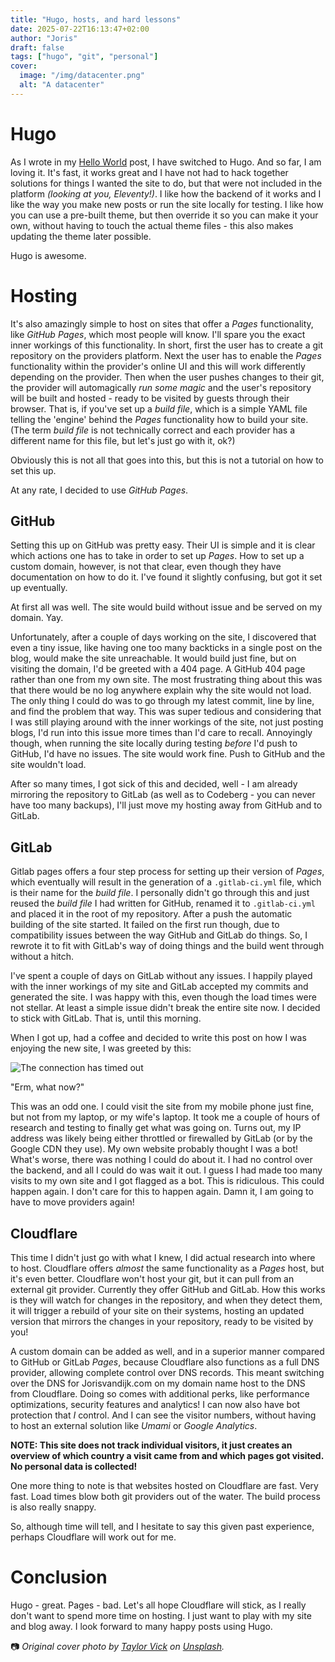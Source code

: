 ```yaml
---
title: "Hugo, hosts, and hard lessons"
date: 2025-07-22T16:13:47+02:00
author: "Joris"
draft: false
tags: ["hugo", "git", "personal"]
cover:
  image: "/img/datacenter.png"
  alt: "A datacenter"
---
```


# Hugo
As I wrote in my [Hello World](/hello-world) post, I have switched to Hugo. And so far, I am loving it. It's fast, it works great and I have not had to hack together solutions for things I wanted the site to do, but that were not included in the platform _(looking at you, Eleventy!)_. I like how the backend of it works and I like the way you make new posts or run the site locally for testing. I like how you can use a pre-built theme, but then override it so you can make it your own, without having to touch the actual theme files - this also makes updating the theme later possible.

Hugo is awesome.

# Hosting
It's also amazingly simple to host on sites that offer a _Pages_ functionality, like _GitHub Pages_, which most people will know. I'll spare you the exact inner workings of this functionality. In short, first the user has to create a git repository on the providers platform. Next the user has to enable the _Pages_ functionality within the provider's online UI and this will work differently depending on the provider. Then when the user pushes changes to their git, the provider will automagically _run some magic_ and the user's repository will be built and hosted - ready to be visited by guests through their browser. That is, if you've set up a _build file_, which is a simple YAML file telling the 'engine' behind the _Pages_ functionality how to build your site. (The term _build file_ is not technically correct and each provider has a different name for this file, but let's just go with it, ok?)

Obviously this is not all that goes into this, but this is not a tutorial on how to set this up. 

At any rate, I decided to use _GitHub Pages_.

## GitHub
Setting this up on GitHub was pretty easy. Their UI is simple and it is clear which actions one has to take in order to set up _Pages_. How to set up a custom domain, however, is not that clear, even though they have documentation on how to do it. I've found it slightly confusing, but got it set up eventually.

At first all was well. The site would build without issue and be served on my domain. Yay. 

Unfortunately, after a couple of days working on the site, I discovered that even a tiny issue, like having one too many backticks in a single post on the blog, would make the site unreachable. It would build just fine, but on visiting the domain, I'd be greeted with a 404 page. A GitHub 404 page rather than one from my own site. The most frustrating thing about this was that there would be no log anywhere explain why the site would not load. The only thing I could do was to go through my latest commit, line by line, and find the problem that way. This was super tedious and considering that I was still playing around with the inner workings of the site, not just posting blogs, I'd run into this issue more times than I'd care to recall. Annoyingly though, when running the site locally during testing _before_ I'd push to GitHub, I'd have no issues. The site would work fine. Push to GitHub and the site wouldn't load.

After so many times, I got sick of this and decided, well - I am already mirroring the repository to GitLab (as well as to Codeberg - you can never have too many backups), I'll just move my hosting away from GitHub and to GitLab.

## GitLab
Gitlab pages offers a four step process for setting up their version of _Pages_, which eventually will result in the generation of a `.gitlab-ci.yml` file, which is their name for the _build file_. I personally didn't go through this and just reused the _build file_ I had written for GitHub, renamed it to `.gitlab-ci.yml` and placed it in the root of my repository. After a push the automatic building of the site started. It failed on the first run though, due to compatibility issues between the way GitHub and GitLab do things. So, I rewrote it to fit with GitLab's way of doing things and the build went through without a hitch.

I've spent a couple of days on GitLab without any issues. I happily played with the inner workings of my site and GitLab accepted my commits and generated the site. I was happy with this, even though the load times were not stellar. At least a simple issue didn't break the entire site now. I decided to stick with GitLab. That is, until this morning.

When I got up, had a coffee and decided to write this post on how I was enjoying the new site, I was greeted by this:

![The connection has timed out](/img/time-out.png)

"Erm, what now?"

This was an odd one. I could visit the site from my mobile phone just fine, but not from my laptop, or my wife's laptop. It took me a couple of hours of research and testing to finally get what was going on. Turns out, my IP address was likely being either throttled or firewalled by GitLab (or by the Google CDN they use). My own website probably thought I was a bot! What's worse, there was nothing I could do about it. I had no control over the backend, and all I could do was wait it out. I guess I had made too many visits to my own site and I got flagged as a bot. This is ridiculous. This could happen again. I don't care for this to happen again. Damn it, I am going to have to move providers again!

## Cloudflare
This time I didn't just go with what I knew, I did actual research into where to host. Cloudflare offers _almost_ the same functionality as a _Pages_ host, but it's even better. Cloudflare won't host your git, but it can pull from an external git provider. Currently they offer GitHub and GitLab. How this works is they will watch for changes in the repository, and when they detect them, it will trigger a rebuild of your site on their systems, hosting an updated version that mirrors the changes in your repository, ready to be visited by you! 

A custom domain can be added as well, and in a superior manner compared to GitHub or GitLab _Pages_, because Cloudflare also functions as a full DNS provider, allowing complete control over DNS records. This meant switching over the DNS for Jorisvandijk.com on my domain name host to the DNS from Cloudflare. Doing so comes with additional perks, like performance optimizations, security features and analytics! I can now also have bot protection that _I_ control. And I can see the visitor numbers, without having to host an external solution like _Umami_ or _Google Analytics_.

**NOTE: This site does not track individual visitors, it just creates an overview of which country a visit came from and which pages got visited. No personal data is collected!**

One more thing to note is that websites hosted on Cloudflare are fast. Very fast. Load times blow both git providers out of the water. The build process is also really snappy.

So, although time will tell, and I hesitate to say this given past experience, perhaps Cloudflare will work out for me.

# Conclusion
Hugo - great. Pages - bad. Let's all hope Cloudflare will stick, as I really don't want to spend more time on hosting. I just want to play with my site and blog away. I look forward to many happy posts using Hugo.

📷 _Original cover photo by [Taylor Vick](https://unsplash.com/photos/cable-network-M5tzZtFCOfs) on [Unsplash](https://unsplash.com)._
